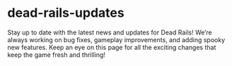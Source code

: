 # dead-rails-updates
Stay up to date with the latest news and updates for Dead Rails! We’re always working on bug fixes, gameplay improvements, and adding spooky new features. Keep an eye on this page for all the exciting changes that keep the game fresh and thrilling!
